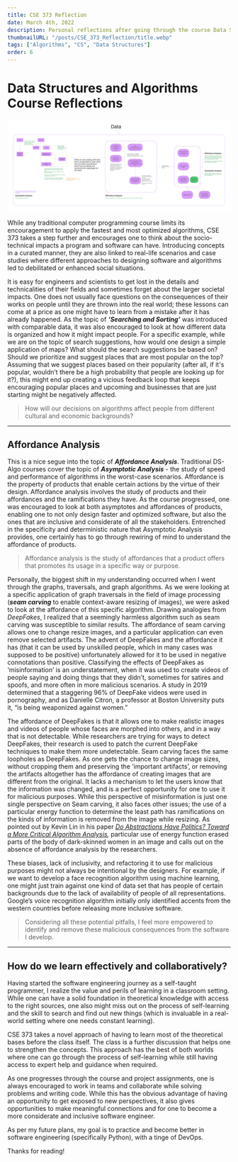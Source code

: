 ```yaml
---
title: CSE 373 Reflection
date: March 4th, 2022
description: Personal reflections after going through the course Data Structures and Algorithms (CSE 373) at Paul G. Allen School of Computer Science and Engineering (University of Washington).
thumbnailURL: "/posts/CSE_373_Reflection/title.webp"
tags: ["Algorithms", "CS", "Data Structures"]
order: 6
---
```


# Data Structures and Algorithms Course Reflections

![](../public/posts/CSE_373_Reflection/DataStructuresMindMap.png)

While any traditional computer programming course limits its encouragement to apply the fastest and most optimized algorithms, CSE 373 takes a step further and encourages one to think about the socio-technical impacts a program and software can have. Introducing concepts in a curated manner, they are also linked to real-life scenarios and case studies where different approaches to designing software and algorithms led to debilitated or enhanced social situations.

It is easy for engineers and scientists to get lost in the details and technicalities of their fields and sometimes forget about the larger societal impacts. One does not usually face questions on the consequences of their works on people until they are thrown into the real world; these lessons can come at a price as one might have to learn from a mistake after it has already happened. As the topic of **_‘Searching and Sorting’_** was introduced with comparable data, it was also encouraged to look at how different data is organized and how it might impact people. For a specific example, while we are on the topic of search suggestions, how would one design a simple application of maps? What should the search suggestions be based on? Should we prioritize and suggest places that are most popular on the top? Assuming that we suggest places based on their popularity (after all, if it's popular, wouldn’t there be a high probability that people are looking up for it?), this might end up creating a vicious feedback loop that keeps encouraging popular places and upcoming and businesses that are just starting might be negatively affected.

> How will our decisions on algorithms affect people from different cultural and economic backgrounds?

---

## Affordance Analysis

This is a nice segue into the topic of **_Affordance Analysis_**. Traditional DS-Algo courses cover the topic of **_Asymptotic Analysis_** - the study of speed and performance of algorithms in the worst-case scenarios. Affordance is the property of products that enable certain actions by the virtue of their design. Affordance analysis involves the study of products and their affordances and the ramifications they have. As the course progressed, one was encouraged to look at both asymptotes and affordances of products, enabling one to not only design faster and optimized software, but also the ones that are inclusive and considerate of all the stakeholders. Entrenched in the specificity and deterministic nature that Asymptotic Analysis provides, one certainly has to go through rewiring of mind to understand the affordance of products.

> Affordance analysis is the study of affordances that a product offers that promotes its usage in a specific way or purpose.

Personally, the biggest shift in my understanding occurred when I went through the graphs, traversals, and graph algorithms. As we were looking at a specific application of graph traversals in the field of image processing (**_seam carving_** to enable context-aware resizing of images), we were asked to look at the affordance of this specific algorithm. Drawing analogies from _DeepFakes_, I realized that a seemingly harmless algorithm such as seam carving was susceptible to similar results. The affordance of seam carving allows one to change resize images, and a particular application can even remove selected artifacts. The advent of DeepFakes and the affordance it has (that it can be used by unskilled people, which in many cases was supposed to be positive) unfortunately allowed for it to be used in negative connotations than positive. Classifying the effects of DeepFakes as ‘misinformation’ is an understatement, when it was used to create videos of people saying and doing things that they didn’t, sometimes for satires and spoofs, and more often in more malicious scenarios. A study in 2019 determined that a staggering 96% of DeepFake videos were used in pornography, and as Danielle Citron, a professor at Boston University puts it, “is being weaponized against women.”

The affordance of DeepFakes is that it allows one to make realistic images and videos of people whose faces are morphed into others, and in a way that is not detectable. While researchers are trying for ways to detect DeepFakes, their research is used to patch the current DeepFake techniques to make them more undetectable. Seam carving faces the same loopholes as DeepFakes. As one gets the chance to change image sizes, without cropping them and preserving the ‘important artifacts’, or removing the artifacts altogether has the affordance of creating images that are different from the original. It lacks a mechanism to let the users know that the information was changed, and is a perfect opportunity for one to use it for malicious purposes. While this perspective of misinformation is just one single perspective on Seam carving, it also faces other issues; the use of a particular energy function to determine the least path has ramifications on the kinds of information is removed from the image while resizing. As pointed out by Kevin Lin in his paper _[Do Abstractions Have Politics? Toward a More Critical Algorithm Analysis](https://arxiv.org/pdf/2101.00786.pdf#:~:text=In%20other%20words%2C%20abstractions%20have,values%20embodied%20by%20their%20affordances.&text=To%20identify%20the%20affordances%20of,makes%20available%E2%80%9D%20%5B1%5D.),_ particular use of energy function erased parts of the body of dark-skinned women in an image and calls out on the absence of affordance analysis by the researchers.

These biases, lack of inclusivity, and refactoring it to use for malicious purposes might not always be intentional by the designers. For example, if we want to develop a face recognition algorithm using machine learning, one might just train against one kind of data set that has people of certain backgrounds due to the lack of availability of people of all representations. Google’s voice recognition algorithm initially only identified accents from the western countries before releasing more inclusive software.

> Considering all these potential pitfalls, I feel more empowered to identify and remove these malicious consequences from the software I develop.

---

## How do we learn effectively and collaboratively?

Having started the software engineering journey as a self-taught programmer, I realize the value and perils of learning in a classroom setting. While one can have a solid foundation in theoretical knowledge with access to the right sources, one also might miss out on the process of self-learning and the skill to search and find out new things (which is invaluable in a real-world setting where one needs constant learning).

CSE 373 takes a novel approach of having to learn most of the theoretical bases before the class itself. The class is a further discussion that helps one to strengthen the concepts. This approach has the best of both worlds where one can go through the process of self-learning while still having access to expert help and guidance when required.

As one progresses through the course and project assignments, one is always encouraged to work in teams and collaborate while solving problems and writing code. While this has the obvious advantage of having an opportunity to get exposed to new perspectives, it also gives opportunities to make meaningful connections and for one to become a more considerate and inclusive software engineer.

As per my future plans, my goal is to practice and become better in software engineering (specifically Python), with a tinge of DevOps.

Thanks for reading!
